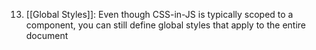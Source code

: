 
13. [[Global Styles]]: Even though CSS-in-JS is typically scoped to a component, you can still define global styles that apply to the entire document